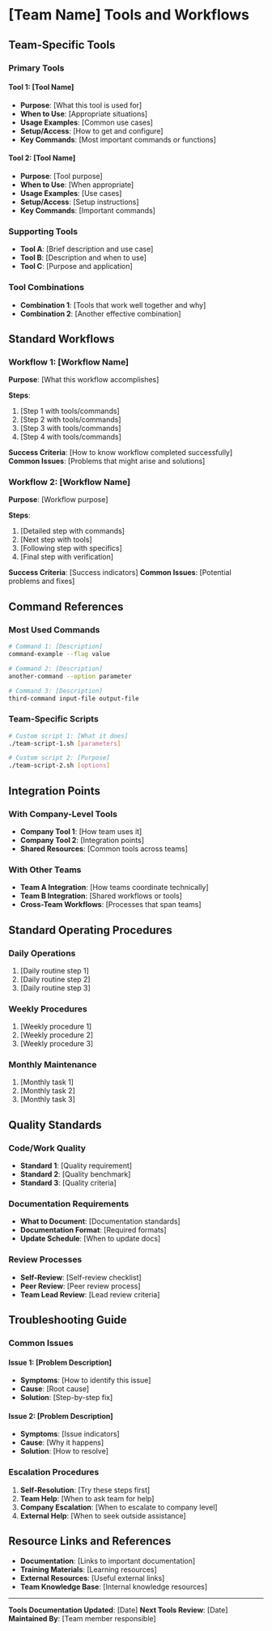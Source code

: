 # [Team Name] Tools and Workflows

## Team-Specific Tools

### Primary Tools
#### Tool 1: [Tool Name]
- **Purpose**: [What this tool is used for]
- **When to Use**: [Appropriate situations]
- **Usage Examples**: [Common use cases]
- **Setup/Access**: [How to get and configure]
- **Key Commands**: [Most important commands or functions]

#### Tool 2: [Tool Name]  
- **Purpose**: [Tool purpose]
- **When to Use**: [When appropriate]
- **Usage Examples**: [Use cases]
- **Setup/Access**: [Setup instructions]
- **Key Commands**: [Important commands]

### Supporting Tools
- **Tool A**: [Brief description and use case]
- **Tool B**: [Description and when to use]
- **Tool C**: [Purpose and application]

### Tool Combinations
- **Combination 1**: [Tools that work well together and why]
- **Combination 2**: [Another effective combination]

## Standard Workflows

### Workflow 1: [Workflow Name]
**Purpose**: [What this workflow accomplishes]

**Steps**:
1. [Step 1 with tools/commands]
2. [Step 2 with tools/commands]
3. [Step 3 with tools/commands]
4. [Step 4 with tools/commands]

**Success Criteria**: [How to know workflow completed successfully]
**Common Issues**: [Problems that might arise and solutions]

### Workflow 2: [Workflow Name]
**Purpose**: [Workflow purpose]

**Steps**:
1. [Detailed step with commands]
2. [Next step with tools]
3. [Following step with specifics]
4. [Final step with verification]

**Success Criteria**: [Success indicators]
**Common Issues**: [Potential problems and fixes]

## Command References

### Most Used Commands
```bash
# Command 1: [Description]
command-example --flag value

# Command 2: [Description]  
another-command --option parameter

# Command 3: [Description]
third-command input-file output-file
```

### Team-Specific Scripts
```bash
# Custom script 1: [What it does]
./team-script-1.sh [parameters]

# Custom script 2: [Purpose]
./team-script-2.sh [options]
```

## Integration Points

### With Company-Level Tools
- **Company Tool 1**: [How team uses it]
- **Company Tool 2**: [Integration points]
- **Shared Resources**: [Common tools across teams]

### With Other Teams
- **Team A Integration**: [How teams coordinate technically]
- **Team B Integration**: [Shared workflows or tools]
- **Cross-Team Workflows**: [Processes that span teams]

## Standard Operating Procedures

### Daily Operations
1. [Daily routine step 1]
2. [Daily routine step 2]
3. [Daily routine step 3]

### Weekly Procedures
1. [Weekly procedure 1]
2. [Weekly procedure 2]
3. [Weekly procedure 3]

### Monthly Maintenance
1. [Monthly task 1]
2. [Monthly task 2]
3. [Monthly task 3]

## Quality Standards

### Code/Work Quality
- **Standard 1**: [Quality requirement]
- **Standard 2**: [Quality benchmark]
- **Standard 3**: [Quality criteria]

### Documentation Requirements
- **What to Document**: [Documentation standards]
- **Documentation Format**: [Required formats]
- **Update Schedule**: [When to update docs]

### Review Processes
- **Self-Review**: [Self-review checklist]
- **Peer Review**: [Peer review process]
- **Team Lead Review**: [Lead review criteria]

## Troubleshooting Guide

### Common Issues
#### Issue 1: [Problem Description]
- **Symptoms**: [How to identify this issue]
- **Cause**: [Root cause]
- **Solution**: [Step-by-step fix]

#### Issue 2: [Problem Description]
- **Symptoms**: [Issue indicators]
- **Cause**: [Why it happens]
- **Solution**: [How to resolve]

### Escalation Procedures
1. **Self-Resolution**: [Try these steps first]
2. **Team Help**: [When to ask team for help]
3. **Company Escalation**: [When to escalate to company level]
4. **External Help**: [When to seek outside assistance]

## Resource Links and References
- **Documentation**: [Links to important documentation]
- **Training Materials**: [Learning resources]
- **External Resources**: [Useful external links]
- **Team Knowledge Base**: [Internal knowledge resources]

---
**Tools Documentation Updated**: [Date]
**Next Tools Review**: [Date]
**Maintained By**: [Team member responsible]